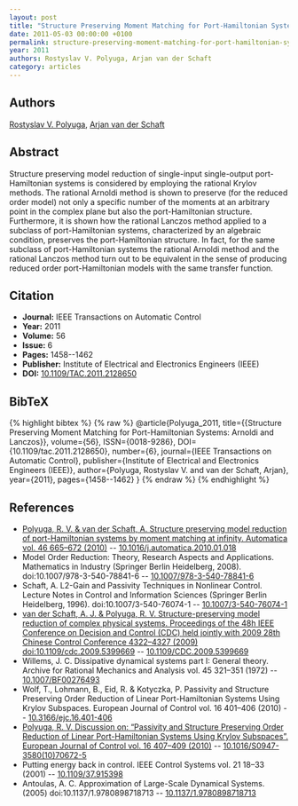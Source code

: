 ```yaml
---
layout: post
title: "Structure Preserving Moment Matching for Port-Hamiltonian Systems: Arnoldi and Lanczos"
date: 2011-05-03 00:00:00 +0100
permalink: structure-preserving-moment-matching-for-port-hamiltonian-systems-arnoldi-and-lanczos
year: 2011
authors: Rostyslav V. Polyuga, Arjan van der Schaft
category: articles
---
```

 
## Authors
[Rostyslav V. Polyuga](authors/rostyslav_v_polyuga), [Arjan van der Schaft](authors/arjan_van_der_schaft)
 
## Abstract
Structure preserving model reduction of single-input single-output port-Hamiltonian systems is considered by employing the rational Krylov methods. The rational Arnoldi method is shown to preserve (for the reduced order model) not only a specific number of the moments at an arbitrary point in the complex plane but also the port-Hamiltonian structure. Furthermore, it is shown how the rational Lanczos method applied to a subclass of port-Hamiltonian systems, characterized by an algebraic condition, preserves the port-Hamiltonian structure. In fact, for the same subclass of port-Hamiltonian systems the rational Arnoldi method and the rational Lanczos method turn out to be equivalent in the sense of producing reduced order port-Hamiltonian models with the same transfer function.
 
## Citation
- **Journal:** IEEE Transactions on Automatic Control
- **Year:** 2011
- **Volume:** 56
- **Issue:** 6
- **Pages:** 1458--1462
- **Publisher:** Institute of Electrical and Electronics Engineers (IEEE)
- **DOI:** [10.1109/TAC.2011.2128650](https://doi.org/10.1109/TAC.2011.2128650)
 
## BibTeX
{% highlight bibtex %}
{% raw %}
@article{Polyuga_2011,
  title={{Structure Preserving Moment Matching for Port-Hamiltonian Systems: Arnoldi and Lanczos}},
  volume={56},
  ISSN={0018-9286},
  DOI={10.1109/tac.2011.2128650},
  number={6},
  journal={IEEE Transactions on Automatic Control},
  publisher={Institute of Electrical and Electronics Engineers (IEEE)},
  author={Polyuga, Rostyslav V. and van der Schaft, Arjan},
  year={2011},
  pages={1458--1462}
}
{% endraw %}
{% endhighlight %}
 
## References
- [Polyuga, R. V. & van der Schaft, A. Structure preserving model reduction of port-Hamiltonian systems by moment matching at infinity. Automatica vol. 46 665–672 (2010)](structure-preserving-model-reduction-of-port-hamiltonian-systems-by-moment-matching-at-infinity) -- [10.1016/j.automatica.2010.01.018](https://doi.org/10.1016/j.automatica.2010.01.018)
- Model Order Reduction: Theory, Research Aspects and Applications. Mathematics in Industry (Springer Berlin Heidelberg, 2008). doi:10.1007/978-3-540-78841-6 -- [10.1007/978-3-540-78841-6](https://doi.org/10.1007/978-3-540-78841-6)
- Schaft, A. L2-Gain and Passivity Techniques in Nonlinear Control. Lecture Notes in Control and Information Sciences (Springer Berlin Heidelberg, 1996). doi:10.1007/3-540-76074-1 -- [10.1007/3-540-76074-1](https://doi.org/10.1007/3-540-76074-1)
- [van der Schaft, A. J. & Polyuga, R. V. Structure-preserving model reduction of complex physical systems. Proceedings of the 48h IEEE Conference on Decision and Control (CDC) held jointly with 2009 28th Chinese Control Conference 4322–4327 (2009) doi:10.1109/cdc.2009.5399669](structure-preserving-model-reduction-of-complex-physical-systems) -- [10.1109/CDC.2009.5399669](https://doi.org/10.1109/CDC.2009.5399669)
- Willems, J. C. Dissipative dynamical systems part I: General theory. Archive for Rational Mechanics and Analysis vol. 45 321–351 (1972) -- [10.1007/BF00276493](https://doi.org/10.1007/BF00276493)
- Wolf, T., Lohmann, B., Eid, R. & Kotyczka, P. Passivity and Structure Preserving Order Reduction of Linear Port-Hamiltonian Systems Using Krylov Subspaces. European Journal of Control vol. 16 401–406 (2010) -- [10.3166/ejc.16.401-406](https://doi.org/10.3166/ejc.16.401-406)
- [Polyuga, R. V. Discussion on: “Passivity and Structure Preserving Order Reduction of Linear Port-Hamiltonian Systems Using Krylov Subspaces”. European Journal of Control vol. 16 407–409 (2010)](discussion-on-passivity-and-structure-preserving-order-reduction-of-linear-port-hamiltonian-systems-using-krylov-subspaces) -- [10.1016/S0947-3580(10)70672-5](https://doi.org/10.1016/S0947-3580(10)70672-5)
- Putting energy back in control. IEEE Control Systems vol. 21 18–33 (2001) -- [10.1109/37.915398](https://doi.org/10.1109/37.915398)
- Antoulas, A. C. Approximation of Large-Scale Dynamical Systems. (2005) doi:10.1137/1.9780898718713 -- [10.1137/1.9780898718713](https://doi.org/10.1137/1.9780898718713)

